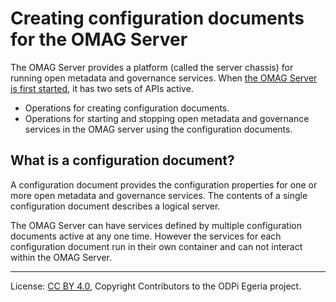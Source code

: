 <!-- SPDX-License-Identifier: CC-BY-4.0 -->
<!-- Copyright Contributors to the ODPi Egeria project. -->

# Creating configuration documents for the OMAG Server

The OMAG Server provides a platform (called the server chassis)
for running open metadata and governance services.
When [the OMAG Server is first started](task-starting-the-omag-server.md),
it has two sets of APIs active.

* Operations for creating configuration documents.
* Operations for starting and stopping open metadata and governance services in
the OMAG server using the configuration documents.

## What is a configuration document?

A configuration document provides the configuration properties for one or
more open metadata and governance services.  The contents of
a single configuration document describes a logical server.

The OMAG Server can have services defined by multiple configuration documents
active at any one time.
However the services for each configuration document run in their own container and 
can not interact within the OMAG Server.




----
License: [CC BY 4.0](https://creativecommons.org/licenses/by/4.0/),
Copyright Contributors to the ODPi Egeria project.